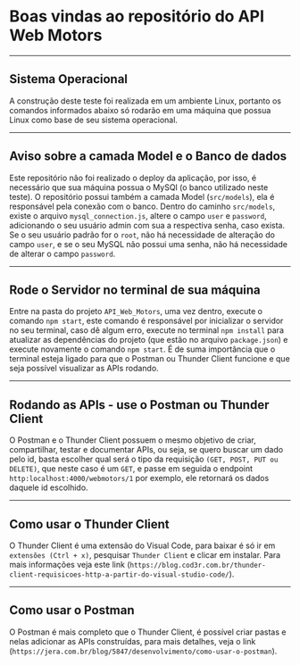 # Boas vindas ao repositório do API Web Motors

---

## Sistema Operacional
A construção deste teste foi realizada em um ambiente Linux, portanto os comandos informados abaixo só rodarão em uma máquina que possua Linux como base de seu sistema operacional.

---

## Aviso sobre a camada Model e o Banco de dados
Este repositório não foi realizado o deploy da aplicação, por isso, é necessário que sua máquina possua o MySQl (o banco utilizado neste teste). O repositório possui também a camada Model (`src/models`), ela é responsável pela conexão com o banco. Dentro do caminho `src/models`, existe o arquivo `mysql_connection.js`,
altere o campo `user` e `password`, adicionando o seu usuário admin com sua a respectiva senha, caso exista. Se o seu usuário padrão for o `root`, não há necessidade de alteração do campo `user`, e se o seu MySQL não possui uma senha, não há necessidade de alterar o campo `password`.

---

## Rode o Servidor no terminal de sua máquina
Entre na pasta do projeto `API_Web_Motors`, uma vez dentro, execute o comando `npm start`, este comando é responsável por inicializar o servidor no seu terminal,
caso dê algum erro, execute no terminal `npm install` para atualizar as dependências do projeto (que estão no arquivo `package.json`) e execute novamente o comando `npm start`. É de suma importância que o terminal esteja ligado para que o Postman ou Thunder Client funcione e que seja possível visualizar as APIs rodando.

---

## Rodando as APIs - use o Postman ou Thunder Client
O Postman e o Thunder Client possuem o mesmo objetivo de criar, compartilhar, testar e documentar APIs, ou seja, se quero buscar um dado pelo id, basta escolher qual será o tipo da requisição `(GET, POST, PUT ou DELETE)`, que neste caso é um `GET`, e passe em seguida o endpoint `http:localhost:4000/webmotors/1` por exemplo, ele retornará os dados daquele id escolhido.

---

## Como usar o Thunder Client
O Thunder Client é uma extensão do Visual Code, para baixar é só ir em `extensões (Ctrl + x)`, pesquisar `Thunder Client` e clicar em instalar. Para mais informações veja este link (`https://blog.cod3r.com.br/thunder-client-requisicoes-http-a-partir-do-visual-studio-code/`).

---

## Como usar o Postman
O Postman é mais completo que o Thunder Client, é possível criar pastas e nelas adicionar as APIs construídas, para mais detalhes, veja o link (`https://jera.com.br/blog/5847/desenvolvimento/como-usar-o-postman`).
